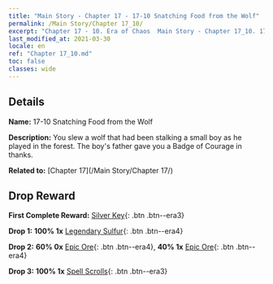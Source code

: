 ```yaml
---
title: "Main Story - Chapter 17 - 17-10 Snatching Food from the Wolf"
permalink: /Main Story/Chapter 17_10/
excerpt: "Chapter 17 - 10. Era of Chaos  Main Story - Chapter 17_10. 17-10 Snatching Food from the Wolf"
last_modified_at: 2021-03-30
locale: en
ref: "Chapter 17_10.md"
toc: false
classes: wide
---
```


## Details

 **Name:** 17-10 Snatching Food from the Wolf

 **Description:** You slew a wolf that had been stalking a small boy as he played in the forest. The boy's father gave you a Badge of Courage in thanks.

 **Related to:** [Chapter 17](/Main Story/Chapter 17/)

## Drop Reward

 **First Complete Reward:** [Silver Key](/Items/con_693/){: .btn .btn--era3}

 **Drop 1:** **100% 1x** [Legendary Sulfur](/Items/mat_57/){: .btn .btn--era4}

 **Drop 2:** **60% 0x** [Epic Ore](/Items/mat_47/){: .btn .btn--era4}, **40% 1x** [Epic Ore](/Items/mat_47/){: .btn .btn--era4}

 **Drop 3:** **100% 1x** [Spell Scrolls](/Items/con_694/){: .btn .btn--era3}

